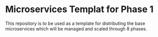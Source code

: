 # Microservices Templat for Phase 1
This repository is to be used as a template for distributing the base microservices which will be managed and scaled through 8 phases.
